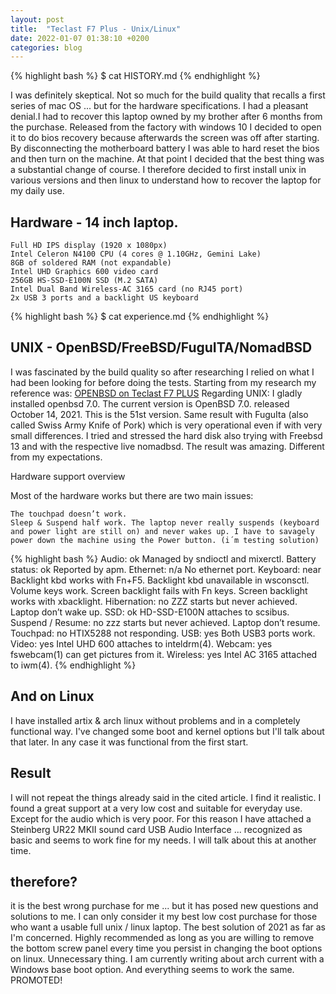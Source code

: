 ```yaml
---
layout: post
title:  "Teclast F7 Plus - Unix/Linux"
date: 2022-01-07 01:38:10 +0200
categories: blog 
---
```

{% highlight bash %}
$ cat HISTORY.md
{% endhighlight %}

I was definitely skeptical. Not so much for the build quality that recalls a first series of mac OS ... but for the hardware specifications. I had a pleasant denial.I had to recover this laptop owned by my brother after 6 months from the purchase. Released from the factory with windows 10 I decided to open it to do bios recovery because afterwards the screen was off after starting. By disconnecting the motherboard battery I was able to hard reset the bios and then turn on the machine. At that point I decided that the best thing was a substantial change of course. I therefore decided to first install unix in various versions and then linux to understand how to recover the laptop for my daily use.

## Hardware - 14 inch laptop. 

    Full HD IPS display (1920 x 1080px)
    Intel Celeron N4100 CPU (4 cores @ 1.10GHz, Gemini Lake)
    8GB of soldered RAM (not expandable)
    Intel UHD Graphics 600 video card
    256GB HS-SSD-E100N SSD (M.2 SATA)
    Intel Dual Band Wireless-AC 3165 card (no RJ45 port)
    2x USB 3 ports and a backlight US keyboard

{% highlight bash %}
$ cat experience.md
{% endhighlight %}

## UNIX - OpenBSD/FreeBSD/FuguITA/NomadBSD 
I was fascinated by the build quality so after researching I relied on what I had been looking for before doing the tests. Starting from my research my reference was: [OPENBSD on Teclast F7 PLUS]
Regarding UNIX: I gladly installed openbsd 7.0. The current version is OpenBSD 7.0. released October 14, 2021. This is the 51st version. Same result with FuguIta (also called Swiss Army Knife of Pork) which is very operational even if with very small differences. I tried and stressed the hard disk also trying with Freebsd 13 and with the respective live nomadbsd. The result was amazing. Different from my expectations.

Hardware support overview

Most of the hardware works but there are two main issues:

    The touchpad doesn’t work.
    Sleep & Suspend half work. The laptop never really suspends (keyboard and power light are still on) and never wakes up. I have to savagely power down the machine using the Power button. (i´m testing solution)


{% highlight bash %}
Audio:            ok  Managed by sndioctl and mixerctl.
Battery status:   ok  Reported by apm.
Ethernet:        n/a  No ethernet port.
Keyboard:       near  Backlight kbd works with Fn+F5.
                      Backlight kbd unavailable in wsconsctl.
                      Volume keys work.
                      Screen backlight fails with Fn keys.
                      Screen backlight works with xbacklight.
Hibernation:      no  ZZZ starts but never achieved.
                      Laptop don’t wake up.
SSD:              ok  HD-SSD-E100N attaches to scsibus.
Suspend / Resume: no  zzz starts but never achieved.
                      Laptop don’t resume.
Touchpad:         no  HTIX5288 not responding.
USB:             yes  Both USB3 ports work.
Video:           yes  Intel UHD 600 attaches to inteldrm(4).
Webcam:          yes  fswebcam(1) can get pictures from it.
Wireless:        yes  Intel AC 3165 attached to iwm(4).
{% endhighlight %}

## And on Linux

I have installed artix & arch linux without problems and in a completely functional way. I've changed some boot and kernel options but I'll talk about that later. In any case it was functional from the first start.

## Result 

I will not repeat the things already said in the cited article. I find it realistic. I found a great support at a very low cost and suitable for everyday use. Except for the audio which is very poor. For this reason I have attached a Steinberg UR22 MKII sound card USB Audio Interface ... recognized as basic and 
seems to work fine for my needs. I will talk about this at another time.

## therefore?

it is the best wrong purchase for me ... but it has posed new questions and solutions to me. I can only consider it my best low cost purchase for those who want a usable full unix / linux laptop. The best solution of 2021 as far as I'm concerned. Highly recommended as long as you are willing to remove the bottom screw panel every time you persist in changing the boot options on linux. Unnecessary thing. I am currently writing about arch current with a Windows base boot option. And everything seems to work the same. PROMOTED!

[OPENBSD on Teclast F7 PLUS]: https://www.tumfatig.net/2020/openbsd-on-teclast-f7-plus/
